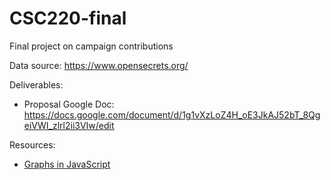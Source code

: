 # CSC220-final
Final project on campaign contributions

Data source: https://www.opensecrets.org/

Deliverables:

- Proposal Google Doc: https://docs.google.com/document/d/1g1vXzLoZ4H_oE3JkAJ52bT_8QgeiVWI_zlrl2ii3VIw/edit

Resources:
- [Graphs in JavaScript](http://blog.benoitvallon.com/data-structures-in-javascript/the-graph-data-structure/)
